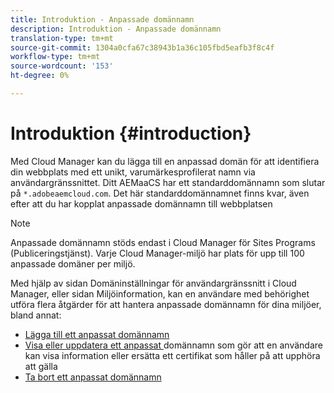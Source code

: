 ```yaml
---
title: Introduktion - Anpassade domännamn
description: Introduktion - Anpassade domännamn
translation-type: tm+mt
source-git-commit: 1304a0cfa67c38943b1a36c105fbd5eafb3f8c4f
workflow-type: tm+mt
source-wordcount: '153'
ht-degree: 0%

---
```



# Introduktion {#introduction}

Med Cloud Manager kan du lägga till en anpassad domän för att identifiera din webbplats med ett unikt, varumärkesprofilerat namn via användargränssnittet. Ditt AEMaaCS har ett standarddomännamn som slutar på `*.adobeaemcloud.com`. Det här standarddomännamnet finns kvar, även efter att du har kopplat anpassade domännamn till webbplatsen

>[!NOTE]
>Anpassade domännamn stöds endast i Cloud Manager för Sites Programs (Publiceringstjänst). Varje Cloud Manager-miljö har plats för upp till 100 anpassade domäner per miljö.

Med hjälp av sidan Domäninställningar för användargränssnitt i Cloud Manager, eller sidan Miljöinformation, kan en användare med behörighet utföra flera åtgärder för att hantera anpassade domännamn för dina miljöer, bland annat:

* [Lägga till ett anpassat domännamn](/help/implementing/cloud-manager/custom-domain-names/add-custom-domain-name.md)
* [Visa eller uppdatera ett anpassat ](/help/implementing/cloud-manager/custom-domain-names/view-update-replace-custom-domain-name.md) domännamn som gör att en användare kan visa information eller ersätta ett certifikat som håller på att upphöra att gälla
* [Ta bort ett anpassat domännamn](/help/implementing/cloud-manager/custom-domain-names/delete-custom-domain-name.md)